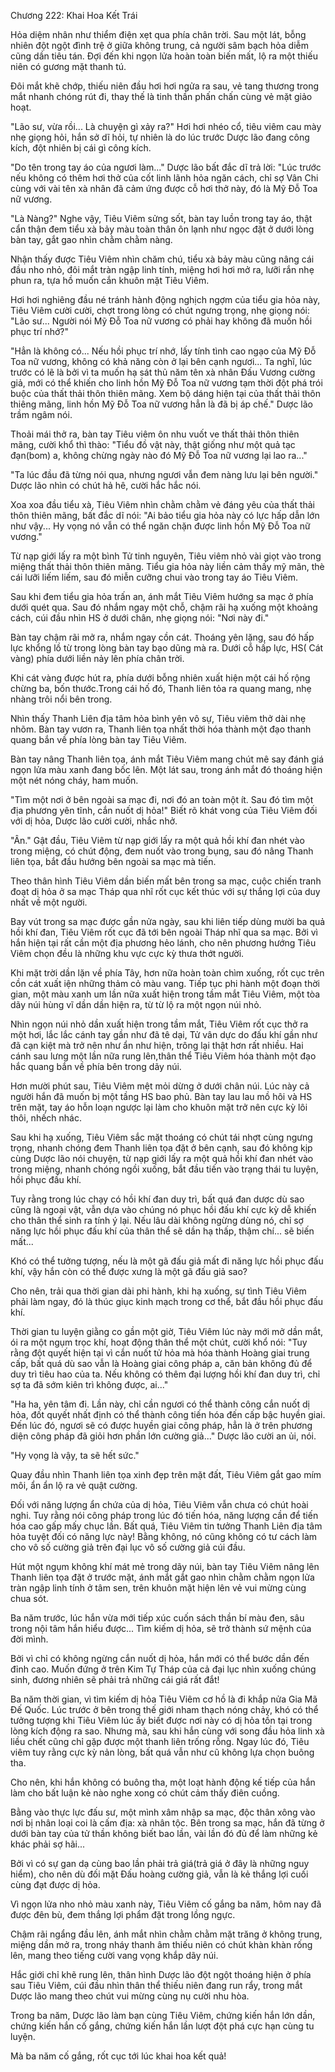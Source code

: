 




Chương 222: Khai Hoa Kết Trái


Hỏa diệm nhân như thiểm điện xẹt qua phía chân trời. Sau một lát, bỗng nhiên đột ngột đình trệ ở giữa không trung, cả người sâm bạch hỏa diễm cũng dần tiêu tán. Đợi đến khi ngọn lửa hoàn toàn biến mất, lộ ra một thiếu niên có gương mặt thanh tú.

Đôi mắt khẽ chớp, thiếu niên đầu hơi hơi ngửa ra sau, vẻ tang thương trong mắt nhanh chóng rút đi, thay thế là tinh thần phấn chấn cùng vẻ mặt giảo hoạt.

"Lão sư, vừa rồi... Là chuyện gì xảy ra?" Hơi hơi nhéo cổ, tiêu viêm cau mày nhẹ giọng hỏi, hắn sở dĩ hỏi, tự nhiên là do lúc trước Dược lão đang công kích, đột nhiên bị cái gì công kích.

"Do tên trong tay áo của ngươi làm..." Dược lão bất đắc dĩ trả lời: "Lúc trước nếu không có thêm hơi thở của cốt linh lãnh hỏa ngăn cách, chỉ sợ Vân Chi cùng với vài tên xà nhân đã cảm ứng được cỗ hơi thở này, đó là Mỹ Đỗ Toa nữ vương.

"Là Nàng?" Nghe vậy, Tiêu Viêm sửng sốt, bàn tay luồn trong tay áo, thật cẩn thận đem tiểu xà bảy màu toàn thân ôn lạnh như ngọc đặt ở dưới lòng bàn tay, gắt gao nhìn chằm chằm nàng.

Nhận thấy được Tiêu Viêm nhìn chăm chú, tiểu xà bảy màu cũng nâng cái đầu nho nhỏ, đôi mắt tràn ngập linh tính, miệng hơi hơi mở ra, lưỡi rắn nhẹ phun ra, tựa hồ muốn cắn khuôn mặt Tiêu Viêm.

Hơi hơi nghiêng đầu né tránh hành động nghịch ngợm của tiểu gia hỏa này, Tiêu Viêm cười cười, chợt trong lòng có chút ngưng trọng, nhẹ giọng nói: "Lão sư... Người nói Mỹ Đỗ Toa nữ vương có phải hay không đã muốn hồi phục trí nhớ?"

"Hẳn là không có... Nếu hồi phục trí nhớ, lấy tính tình cao ngạo của Mỹ Đỗ Toa nữ vương, không có khả năng còn ở lại bên cạnh ngươi... Ta nghĩ, lúc trước có lẽ là bởi vì ta muốn hạ sát thủ năm tên xà nhân Đấu Vương cường giả, mới có thể khiến cho linh hồn Mỹ Đỗ Toa nữ vương tạm thời đột phá trói buộc của thất thải thôn thiên mãng. Xem bộ dáng hiện tại của thất thải thôn thiêng mãng, linh hồn Mỹ Đỗ Toa nữ vương hẳn là đã bị áp chế." Dược lão trầm ngâm nói.

Thoải mái thở ra, bàn tay Tiêu viêm ôn nhu vuốt ve thất thải thôn thiên mãng, cười khổ thì thào: "Tiểu đồ vật này, thật giống như một quả tạc đạn(bom) a, không chừng ngày nào đó Mỹ Đỗ Toa nữ vương lại lao ra..."

"Ta lúc đầu đã từng nói qua, nhưng ngươi vẫn đem nàng lưu lại bên người." Dược lão nhìn có chút hả hê, cười hắc hắc nói.

Xoa xoa đầu tiểu xà, Tiêu Viêm nhìn chằm chằm vẻ đáng yêu của thất thải thôn thiên mãng, bất đắc dĩ nói: "Ai bảo tiểu gia hỏa này có lực hấp dẫn lớn như vậy... Hy vọng nó vẫn có thể ngăn chặn được linh hồn Mỹ Đỗ Toa nữ vương."

Từ nạp giới lấy ra một bình Tử tinh nguyên, Tiêu viêm nhỏ vài giọt vào trong miệng thất thải thôn thiên mãng. Tiểu gia hỏa này liền cảm thấy mỹ mãn, thè cái lưỡi liếm liếm, sau đó miễn cưỡng chui vào trong tay áo Tiêu Viêm.

Sau khi đem tiểu gia hỏa trấn an, ánh mắt Tiêu Viêm hướng sa mạc ở phía dưới quét qua. Sau đó nhắm ngay một chỗ, chậm rãi hạ xuống một khoảng cách, cúi đầu nhìn HS ở dưới chân, nhẹ giọng nói: "Nơi này đi."

Bàn tay chậm rãi mở ra, nhắm ngay cồn cát. Thoáng yên lặng, sau đó hấp lực khổng lồ từ trong lòng bàn tay bạo dũng mà ra. Dưới cỗ hấp lực, HS( Cát vàng) phía dưới liền nảy lên phía chân trời.

Khi cát vàng được hút ra, phía dưới bỗng nhiên xuất hiện một cái hố rộng chừng ba, bốn thước.Trong cái hố đó, Thanh liên tỏa ra quang mang, nhẹ nhàng trôi nổi bên trong.

Nhìn thấy Thanh Liên địa tâm hỏa bình yên vô sự, Tiêu viêm thở dài nhẹ nhõm. Bàn tay vươn ra, Thanh liên tọa nhất thời hóa thành một đạo thanh quang bắn về phía lòng bàn tay Tiêu Viêm.

Bàn tay nâng Thanh liên tọa, ánh mắt Tiêu Viêm mang chút mê say đánh giá ngọn lửa màu xanh đang bốc lên. Một lát sau, trong ánh mắt đó thoáng hiện một nét nóng cháy, ham muốn.

"Tìm một nơi ở bên ngoài sa mạc đi, nơi đó an toàn một ít. Sau đó tìm một địa phương yên tĩnh, cắn nuốt dị hỏa!" Biết rõ khát vong của Tiêu Viêm đối với dị hỏa, Dược lão cười cười, nhắc nhở.

"Ân." Gật đầu, Tiêu Viêm từ nạp giới lấy ra một quả hồi khí đan nhét vào trong miệng, có chút động, đem nuốt vào trong bụng, sau đó nâng Thanh liên tọa, bắt đầu hướng bên ngoài sa mạc mà tiến.

Theo thân hình Tiêu Viêm dần biến mất bên trong sa mạc, cuộc chiến tranh đoạt dị hỏa ở sa mạc Tháp qua nhĩ rốt cục kết thúc với sự thắng lợi của duy nhất về một người.

Bay vút trong sa mạc được gần nửa ngày, sau khi liên tiếp dùng mười ba quả hồi khí đan, Tiêu Viêm rốt cục đã tới bên ngoài Tháp nhĩ qua sa mạc. Bởi vì hắn hiện tại rất cần một địa phương hẻo lánh, cho nên phương hướng Tiêu Viêm chọn đều là những khu vực cực kỳ thưa thớt người.

Khi mặt trời dần lặn về phía Tây, hơn nữa hoàn toàn chìm xuống, rốt cục trên cồn cát xuất iện những thảm cỏ màu vang. Tiếp tục phi hành một đoạn thời gian, một màu xanh um lần nữa xuất hiện trong tầm mắt Tiêu Viêm, một tòa dãy núi hùng vĩ dần dần hiện ra, từ từ lộ ra một ngọn núi nhỏ.

Nhìn ngọn núi nhỏ dần xuất hiện trong tầm mắt, Tiêu Viêm rốt cục thở ra một hơi, lắc lắc cánh tay gần như đã tê dại, Tử vân dực do đấu khí gần như đã cạn kiệt mà trở nên như ẩn như hiện, trông lại thật hơn rất nhiều. Hai cánh sau lưng một lần nữa rung lên,thân thể Tiêu Viêm hóa thành một đạo hắc quang bắn về phía bên trong dãy núi.

Hơn mười phút sau, Tiêu Viêm mệt mỏi dừng ở dưới chân núi. Lúc này cả người hắn đã muốn bị một tầng HS bao phủ. Bàn tay lau lau mồ hôi và HS trên mặt, tay áo hỗn loạn ngược lại làm cho khuôn mặt trở nên cực kỳ lôi thôi, nhếch nhác.

Sau khi hạ xuống, Tiêu Viêm sắc mặt thoáng có chút tái nhợt cùng ngưng trọng, nhanh chóng đem Thanh liên tọa đặt ở bên cạnh, sau đó không kịp cùng Dược lão nói chuyện, từ nạp giới lấy ra một quả hồi khí đan nhét vào trong miệng, nhanh chóng ngồi xuống, bắt đầu tiến vào trạng thái tu luyện, hồi phục đấu khí.

Tuy rằng trong lúc chạy có hồi khí đan duy trì, bất quá đan dược dù sao cũng là ngoại vật, vẫn dựa vào chúng nó phục hồi đấu khí cực kỳ dễ khiến cho thân thể sinh ra tính ý lại. Nếu lâu dài không ngừng dùng nó, chỉ sợ năng lực hồi phục đấu khí của thân thể sẽ dần hạ thấp, thậm chí... sẽ biến mất...

Khó có thể tưởng tượng, nếu là một gã đấu giả mất đi năng lực hồi phục đấu khí, vậy hắn còn có thể được xưng là một gã đấu giả sao?

Cho nên, trải qua thời gian dài phi hành, khi hạ xuống, sự tình Tiêu Viêm phải làm ngay, đó là thúc giục kinh mạch trong cơ thể, bắt đầu hồi phục đấu khí.

Thời gian tu luyện giằng co gần một giờ, Tiêu Viêm lúc này mới mở dần mắt, ói ra một ngụm trọc khí, hoạt động thân thể một chút, cười khổ nói: "Tuy rằng đột quyết hiện tại vì cắn nuốt tử hỏa mà hóa thành Hoàng giai trung cấp, bất quá dù sao vẫn là Hoàng giai công pháp a, căn bản không đủ để duy trì tiêu hao của ta. Nếu không có thêm đại lượng hồi khí đan duy trì, chỉ sợ ta đã sớm kiên trì không được, ai..."

"Ha ha, yên tâm đi. Lần này, chỉ cần ngươi có thể thành công cắn nuốt dị hỏa, đốt quyết nhất định có thể thành công tiến hóa đến cấp bậc huyền giai. Đến lúc đó, ngươi sẽ có được huyền giai công pháp, hẳn là ở trên phương diện công pháp đã giỏi hơn phần lớn cường giả..." Dược lão cười an ủi, nói.

"Hy vọng là vậy, ta sẽ hết sức."

Quay đầu nhìn Thanh liên tọa xinh đẹp trên mặt đất, Tiêu Viêm gắt gao mím môi, ẩn ẩn lộ ra vẻ quật cường.

Đối với năng lượng ẩn chứa của dị hỏa, Tiêu Viêm vẫn chưa có chút hoài nghi. Tuy rằng nói công pháp trong lúc đó tiến hóa, năng lượng cần để tiến hóa cao gấp mấy chục lần. Bất quá, Tiêu Viêm tin tưởng Thanh Liên địa tâm hỏa tuyệt đối có năng lực này! Bằng không, nó cũng không có tư cách làm cho vô số cường giả trên đại lục vô số cường giả cúi đầu.

Hút một ngụm không khí mát mẻ trong dãy núi, bàn tay Tiêu Viêm nâng lên Thanh liên tọa đặt ở trước mặt, ánh mắt gắt gao nhìn chằm chằm ngọn lửa tràn ngập linh tính ở tâm sen, trên khuôn mặt hiện lên vẻ vui mừng cùng chua sót.

Ba năm trước, lúc hắn vừa mới tiếp xúc cuốn sách thần bí màu đen, sâu trong nội tâm hắn hiểu được... Tìm kiếm dị hỏa, sẽ trở thành sứ mệnh của đời mình.

Bởi vì chỉ có không ngừng cắn nuốt dị hỏa, hắn mới có thể bước dần đến đỉnh cao. Muốn đứng ở trên Kim Tự Tháp của cả đại lục nhìn xuống chúng sinh, đương nhiên sẽ phải trả những cái giá rất đắt!

Ba năm thời gian, vì tìm kiếm dị hỏa Tiêu Viêm cơ hồ là đi khắp nửa Gia Mã Đế Quốc. Lúc trước ở bên trong thế giới nham thạch nóng chảy, khó có thể tưởng tượng khi Tiêu Viêm lúc ấy biết được nơi này có dị hỏa tồn tại trong lòng kích động ra sao. Nhưng mà, sau khi hắn cùng với song đầu hỏa linh xà liều chết cũng chỉ gặp được một thanh liên trống rỗng. Ngay lúc đó, Tiêu viêm tuy rằng cực kỳ nản lòng, bất quá vẫn như cũ không lựa chọn buông tha.

Cho nên, khi hắn không có buông tha, một loạt hành động kế tiếp của hắn làm cho bất luận kẻ nào nghe xong có chút cảm thấy điên cuồng.

Bằng vào thực lực đấu sư, một mình xâm nhập sa mạc, độc thân xông vào nơi bị nhân loại coi là cấm địa: xà nhân tộc. Bên trong sa mạc, hắn đã từng ở dưới bàn tay của tử thần không biết bao lần, vài lần đó đủ để làm những kẻ khác phải sợ hãi...

Bởi vì có sự gan dạ cùng bao lần phải trả giá(trả giá ở đây là những nguy hiểm), cho nên dù đối mặt Đấu hoàng cường giả, vẫn là kẻ thắng lợi cuối cùng đạt được dị hỏa.

Vì ngọn lửa nho nhỏ màu xanh này, Tiêu Viêm cố gắng ba năm, hôm nay đã được đên bù, đem thắng lợi phẩm đặt trong lồng ngực.

Chậm rãi ngẩng đầu lên, ánh mắt nhìn chằm chằm mặt trăng ở không trung, miệng dần mở ra, trong nháy thanh âm thiếu niên có chút khàn khàn rống lên, mang theo tiếng cười vang vọng khắp dãy núi.

Hắc giới chỉ khẽ rung lên, thân hình Dược lão đột ngột thoáng hiện ở phía sau Tiêu Viêm, cúi đầu nhìn thân thể thiếu niên đang run rẩy, trong mắt Dược lão mang theo chút vui mừng cùng nụ cười nhu hòa.

Trong ba năm, Dược lão làm bạn cùng Tiêu Viêm, chứng kiến hắn lớn dần, chứng kiến hắn cố gắng, chứng kiến hắn lần lượt đột phá cực hạn cùng tu luyện.

Mà ba năm cố gắng, rốt cục tới lúc khai hoa kết quả!




